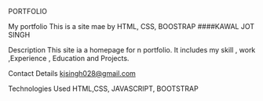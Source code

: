 PORTFOLIO

My portfolio This is a site mae by HTML, CSS, BOOSTRAP
####KAWAL JOT SINGH

Description This site ia a homepage for n portfolio. It includes my skill , work ,Experience , Education and Projects.

Contact Details kjsingh028@gmail.com

Technologies Used HTML,CSS, JAVASCRIPT, BOOTSTRAP
